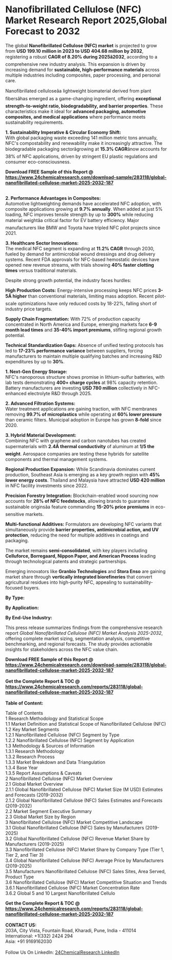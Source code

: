 <h1>Nanofibrillated Cellulose (NFC) Market Research Report 2025,Global Forecast to 2032</h1><p>The global <strong>Nanofibrillated Cellulose (NFC) market</strong> is projected to grow from <strong>USD 199.10 million in 2023 to USD 404.68 million by 2032</strong>, registering a robust <strong>CAGR of 8.20% during 2025â2032</strong>, according to a comprehensive new industry analysis. This expansion is driven by increasing demand for <strong>sustainable, high-performance materials</strong> across multiple industries including composites, paper processing, and personal care.</p><p>Nanofibrillated celluloseâa lightweight biomaterial derived from plant fibersâhas emerged as a game-changing ingredient, offering <strong>exceptional strength-to-weight ratio, biodegradability, and barrier properties</strong>. These characteristics make it ideal for <strong>advanced packaging, automotive composites, and medical applications</strong> where performance meets sustainability requirements.</p><p><strong>1. Sustainability Imperative &amp; Circular Economy Shift:</strong><br>
With global packaging waste exceeding 141 million metric tons annually, NFC's compostability and renewability make it increasingly attractive. The biodegradable packaging sectorâgrowing at <strong>15.3% CAGR</strong>ânow accounts for 38% of NFC applications, driven by stringent EU plastic regulations and consumer eco-consciousness.</p><div><b>Download FREE Sample of this Report @ 
            <a href="https://www.24chemicalresearch.com/download-sample/283118/global-nanofibrillated-cellulose-market-2025-2032-187">
            https://www.24chemicalresearch.com/download-sample/283118/global-nanofibrillated-cellulose-market-2025-2032-187</a></b></div><br><p><strong>2. Performance Advantages in Composites:</strong><br>
Automotive lightweighting demands have accelerated NFC adoption, with composite applications growing at <strong>9.7% annually</strong>. When added at just 5% loading, NFC improves tensile strength by up to <strong>300%</strong> while reducing material weightâa critical factor for EV battery efficiency. Major manufacturers like BMW and Toyota have tripled NFC pilot projects since 2021.</p><p><strong>3. Healthcare Sector Innovations:</strong><br>
The medical NFC segment is expanding at <strong>11.2% CAGR</strong> through 2030, fueled by demand for antimicrobial wound dressings and drug delivery systems. Recent FDA approvals for NFC-based hemostatic devices have opened new revenue streams, with trials showing <strong>40% faster clotting times</strong> versus traditional materials.</p><p>Despite strong growth potential, the industry faces hurdles:</p><p><strong>High Production Costs:</strong> Energy-intensive processing keeps NFC prices <strong>3-5Ã higher</strong> than conventional materials, limiting mass adoption. Recent pilot-scale optimizations have only reduced costs by 18-22%, falling short of industry price targets.</p><p><strong>Supply Chain Fragmentation:</strong> With 72% of production capacity concentrated in North America and Europe, emerging markets face <strong>6-9 month lead times</strong> and <strong>35-40% import premiums</strong>, stifling regional growth potential.</p><p><strong>Technical Standardization Gaps:</strong> Absence of unified testing protocols has led to <strong>17-23% performance variance</strong> between suppliers, forcing manufacturers to maintain multiple qualifying batches and increasing R&amp;D expenditures by up to <strong>30%</strong>.</p><p><strong>1. Next-Gen Energy Storage:</strong><br>
NFC's nanoporous structure shows promise in lithium-sulfur batteries, with lab tests demonstrating <strong>400+ charge cycles</strong> at 98% capacity retention. Battery manufacturers are investing <strong>USD 780 million</strong> collectively in NFC-enhanced electrolyte R&amp;D through 2025.</p><p><strong>2. Advanced Filtration Systems:</strong><br>
Water treatment applications are gaining traction, with NFC membranes removing <strong>99.7% of microplastics</strong> while operating at <strong>60% lower pressure</strong> than ceramic filters. Municipal adoption in Europe has grown <strong>8-fold</strong> since 2020.</p><p><strong>3. Hybrid Material Development:</strong><br>
Combining NFC with graphene and carbon nanotubes has created supermaterials with <strong>2.4Ã thermal conductivity</strong> of aluminum at <strong>1/5 the weight</strong>. Aerospace companies are testing these hybrids for satellite components and thermal management systems.</p><p><strong>Regional Production Expansion:</strong> While Scandinavia dominates current production, Southeast Asia is emerging as a key growth region with <strong>45% lower energy costs</strong>. Thailand and Malaysia have attracted <strong>USD 420 million</strong> in NFC facility investments since 2022.</p><p><strong>Precision Forestry Integration:</strong> Blockchain-enabled wood sourcing now accounts for <strong>28% of NFC feedstocks</strong>, allowing brands to guarantee sustainable originsâa feature commanding <strong>15-20% price premiums</strong> in eco-sensitive markets.</p><p><strong>Multi-functional Additives:</strong> Formulators are developing NFC variants that simultaneously provide <strong>barrier properties, antimicrobial action, and UV protection</strong>, reducing the need for multiple additives in coatings and packaging.</p><p>The market remains <strong>semi-consolidated</strong>, with key players including <strong>Celluforce, Borregaard, Nippon Paper, and American Process</strong> leading through technological patents and strategic partnerships.</p><p>Emerging innovators like <strong>Granbio Technologies</strong> and <strong>Stora Enso</strong> are gaining market share through <strong>vertically integrated biorefineries</strong> that convert agricultural residues into high-purity NFC, appealing to sustainability-focused buyers.</p><p><strong>By Type:</strong></p><p><strong>By Application:</strong></p><p><strong>By End-Use Industry:</strong></p><p>This press release summarizes findings from the comprehensive research report <em>Global Nanofibrillated Cellulose (NFC) Market Analysis 2025-2032</em>, offering complete market sizing, segmentation analysis, competitive benchmarking, and regional forecasts. The study provides actionable insights for stakeholders across the NFC value chain.</p><div><b>Download FREE Sample of this Report @ 
            <a href="https://www.24chemicalresearch.com/download-sample/283118/global-nanofibrillated-cellulose-market-2025-2032-187">
            https://www.24chemicalresearch.com/download-sample/283118/global-nanofibrillated-cellulose-market-2025-2032-187</a></b></div><br><div><b>Get the Complete Report & TOC @ 
            <a href="https://www.24chemicalresearch.com/reports/283118/global-nanofibrillated-cellulose-market-2025-2032-187">
            https://www.24chemicalresearch.com/reports/283118/global-nanofibrillated-cellulose-market-2025-2032-187</a></b></div><br>
            <b>Table of Content:</b><p>Table of Contents<br />
1 Research Methodology and Statistical Scope<br />
1.1 Market Definition and Statistical Scope of Nanofibrillated Cellulose (NFC)<br />
1.2 Key Market Segments<br />
1.2.1 Nanofibrillated Cellulose (NFC) Segment by Type<br />
1.2.2 Nanofibrillated Cellulose (NFC) Segment by Application<br />
1.3 Methodology & Sources of Information<br />
1.3.1 Research Methodology<br />
1.3.2 Research Process<br />
1.3.3 Market Breakdown and Data Triangulation<br />
1.3.4 Base Year<br />
1.3.5 Report Assumptions & Caveats<br />
2 Nanofibrillated Cellulose (NFC) Market Overview<br />
2.1 Global Market Overview<br />
2.1.1 Global Nanofibrillated Cellulose (NFC) Market Size (M USD) Estimates and Forecasts (2019-2032)<br />
2.1.2 Global Nanofibrillated Cellulose (NFC) Sales Estimates and Forecasts (2019-2032)<br />
2.2 Market Segment Executive Summary<br />
2.3 Global Market Size by Region<br />
3 Nanofibrillated Cellulose (NFC) Market Competitive Landscape<br />
3.1 Global Nanofibrillated Cellulose (NFC) Sales by Manufacturers (2019-2025)<br />
3.2 Global Nanofibrillated Cellulose (NFC) Revenue Market Share by Manufacturers (2019-2025)<br />
3.3 Nanofibrillated Cellulose (NFC) Market Share by Company Type (Tier 1, Tier 2, and Tier 3)<br />
3.4 Global Nanofibrillated Cellulose (NFC) Average Price by Manufacturers (2019-2025)<br />
3.5 Manufacturers Nanofibrillated Cellulose (NFC) Sales Sites, Area Served, Product Type<br />
3.6 Nanofibrillated Cellulose (NFC) Market Competitive Situation and Trends<br />
3.6.1 Nanofibrillated Cellulose (NFC) Market Concentration Rate<br />
3.6.2 Global 5 and 10 Largest Nanofibrillated Cellulo</p><div><b>Get the Complete Report & TOC @ 
            <a href="https://www.24chemicalresearch.com/reports/283118/global-nanofibrillated-cellulose-market-2025-2032-187">
            https://www.24chemicalresearch.com/reports/283118/global-nanofibrillated-cellulose-market-2025-2032-187</a></b></div><br><b>CONTACT US:</b><br>
            203A, City Vista, Fountain Road, Kharadi, Pune, India - 411014<br>
            International: +1(332) 2424 294<br>
            Asia: +91 9169162030 <br><br>
            Follow Us On LinkedIn: <a href="https://www.linkedin.com/company/24chemicalresearch/">24ChemicalResearch LinkedIn</a>